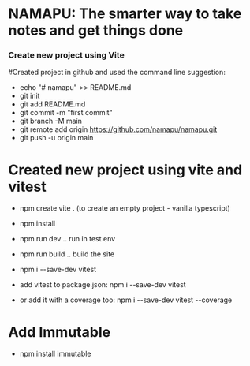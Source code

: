 # NAMAPU: The smarter way to take notes and get things done 

### Create new project using Vite

#Created project in github and used the command line suggestion:
- echo "# namapu" >> README.md
- git init
- git add README.md
- git commit -m "first commit"
- git branch -M main
- git remote add origin https://github.com/namapu/namapu.git
- git push -u origin main

# Created new project using vite and vitest
- npm create vite . (to create an empty project - vanilla typescript)
- npm install
- npm run dev .. run in test env
- npm run build .. build the site

- npm i --save-dev vitest 
- add vitest to package.json: npm i --save-dev vitest 
- or add it with a coverage too: npm i --save-dev vitest --coverage

# Add Immutable 
- npm install immutable

